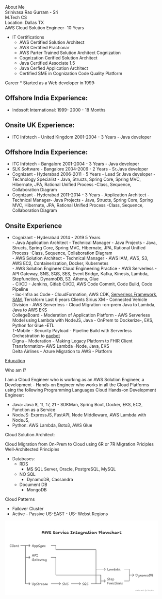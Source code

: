 About Me  
Srinivasa Rao  Gurram - Sri  
M.Tech CS  
Location: Dallas TX  
AWS Cloud Solution Engineer- 10 Years

- IT Certifications
  - AWS Certified Solution Architect
  - AWS Certified Practionar
  - AWS Parter Trained Solution Architect Cognization
  - Cognization Cerified Solution Architect
  - Java Certified Associate 1.5
  - Java Cerfied Application Architect
  - Certified SME in Cognization Code Quality Platform


Career * Started as a Web developer in 1999:  

## Offshore India Experience:  
- Indosoft International: 1999- 2000 - 18 Months  
## Onsite UK Experience:  
- ITC Infotech - United Kingdom 2001-2004 - 3 Years - Java developer  
## Offshore India Experience:  
- ITC Infotech       - Bangalore 2001-2004 - 3 Years - Java developer  
- SLK Software       - Bangalore 2004-2006 - 2 Years - Sr.Java developer  
- Cognizant          - Hyderabad 2006-2011 - 5 Years - Lead Sr.Java developer  - Technology Specialist - Java, Structs, Spring Core, Spring MVC, Hibernate, JPA, Rational Unified Process -Class, Sequence, Collaboration Diagram  
- Cognizant          - Hyderabad 2011-2014 - 3 Years - Application Architect   - Technical Manager- Java Projects  - Java, Structs, Spring Core, Spring MVC, Hibernate, JPA, Rational Unified Process -Class, Sequence, Collaboration Diagram  
## Onsite Experience  
- Cognizant          - Hyderabad 2014 - 2019 5 Years  
                                                      - Java Application Architect   - Technical Manager  - Java Projects  - Java, Structs, Spring Core, Spring MVC, Hibernate, JPA, Rational Unified Process -Class, Sequence, Collaboration Diagram  
                                                      - AWS Solution Architect       - Technical Manager  - AWS IAM, AWS, S3, AWS EC2, Containerization, Docker, Kubernetes  
                                                      - AWS Solution Engineer Cloud Engineering Practice  - AWS Serverless - API Gateway, SNS, SQS, SES, Event Bridge, Kafka, Kinesis,  Lambda, Stepfunction, DynamoDB, S3, Athena, Glue  
                                                                                                          - CI/CD - Jenkins, Gitlab CI/CD, AWS Code Commit, Code Build, Code Pipeline  
                                                                                                          - Iac-Infra as Code - CloudFormation, AWS CDK, [Serverless Framework](https://www.serverless.com/framework), [SAM](https://aws.amazon.com/serverless/sam/), Terraform
Last 6 years Clients
Sirius XM - Connected Vehicle Division - AWS Serverless - Cloud Migration -on-prem Java to Lambda, Java to AWS EKS  
CollegeBoard - Moderation of Application Platform - AWS Serverless Model using Lambda with NodeJS, Java - OnPrem to Dockerize-, EKS, Python for Glue -ETL  
T-Mobile - Security Payload - Pipeline Build with Serverless Orchestration to [pacbot](https://github.com/tmobile/pacbot)  
Cigna - Moderation - Making Legacy Platform to FHIR Client Transformation- AWS Lambda -Node, Java, EKS  
Delta Airlines - Azure Migration to AWS - Platform  

[Education](education-background.md)

Who am I?

I am a Cloud Engineer who is working as an AWS Solution Engineer, a Development - Hands-on Engineer who works in all the Cloud Platforms using the  following Programming Languages
Cloud Hands-on Development Engineer:
- Java: Java 8, 11, 17, 21 - SDKMan, Spring Boot, Docker, EKS, EC2, Function as a Service
- NodeJS: ExpressJS, FastAPI, Node Middleware, AWS Lambda with NodeJS, 
- Python: AWS Lambda, Boto3, AWS Glue

Cloud Solution Architect:

Cloud Migration from On-Prem to Cloud using
 6R or 7R Migration Priciples
 Well-Architected Principles

- Databases:
  - RDS
    - MS SQL Server, Oracle, PostgreSQL, MySQL
  - NO SQL
    - DynamoDB, Cassandra
  - Document DB
     - MongoDB 

Cloud Patterns
- Failover Cluster
- Active - Passive US-EAST - US- Webst Regions


![Implemented Serverles Design Pattens](API-Lambda-AppSync-DynamoDB.png)



